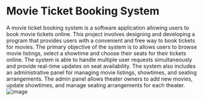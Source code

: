 # Movie Ticket Booking System

A movie ticket booking system is a software application allowing users to book movie tickets online. This project involves designing and developing a program that provides users with a convenient and free way to book tickets for movies. The primary objective of the system is to allows users to browse movie listings, select a showtime and choose their seats for their tickets online. 
The system is able to handle multiple user requests simultaneously and provide real-time updates on seat availability. The system also includes an administrative panel for managing movie listings, showtimes, and seating arrangements. The admin panel allows theater owners to add new movies, update showtimes, and manage seating arrangements for each theater. 
![image](https://user-images.githubusercontent.com/115946158/234708332-e1352d48-6f61-4c56-baa9-fb526e13c4f8.png)
